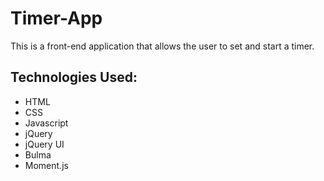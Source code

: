 # Timer-App

This is a front-end application that allows the user to set and start a timer. 

## Technologies Used:
- HTML
- CSS
- Javascript
- jQuery
- jQuery UI
- Bulma
- Moment.js

